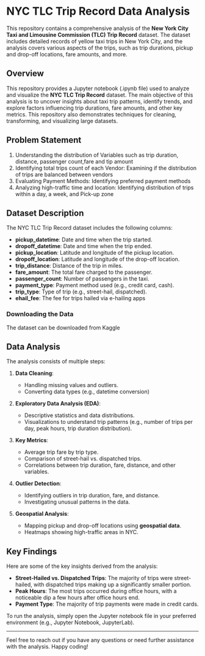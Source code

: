 # NYC TLC Trip Record Data Analysis

This repository contains a comprehensive analysis of the **New York City Taxi and Limousine Commission (TLC) Trip Record** dataset. The dataset includes detailed records of yellow taxi trips in New York City, and the analysis covers various aspects of the trips, such as trip durations, pickup and drop-off locations, fare amounts, and more.

## Overview

This repository provides a Jupyter notebook (.ipynb file) used to analyze and visualize the **NYC TLC Trip Record** dataset. The main objective of this analysis is to uncover insights about taxi trip patterns, identify trends, and explore factors influencing trip durations, fare amounts, and other key metrics. This repository also demonstrates techniques for cleaning, transforming, and visualizing large datasets.

## **Problem Statement**

1. Understanding the distribution of Variables such as trip duration, distance, passenger count,fare and tip amount
2. Identifying total trips count of each Vendor: Examining if the distribution of trips are balanced between vendors
3. Evaluating Payment Methods: Identifying preferred payment methods
4. Analyzing high-traffic time and location: Identifying distribution of trips within a day, a week, and Pick-up zone

## Dataset Description

The NYC TLC Trip Record dataset includes the following columns:
- **pickup_datetime**: Date and time when the trip started.
- **dropoff_datetime**: Date and time when the trip ended.
- **pickup_location**: Latitude and longitude of the pickup location.
- **dropoff_location**: Latitude and longitude of the drop-off location.
- **trip_distance**: Distance of the trip in miles.
- **fare_amount**: The total fare charged to the passenger.
- **passenger_count**: Number of passengers in the taxi.
- **payment_type**: Payment method used (e.g., credit card, cash).
- **trip_type**: Type of trip (e.g., street-hail, dispatched).
- **ehail_fee**: The fee for trips hailed via e-hailing apps

### Downloading the Data

The dataset can be downloaded from Kaggle
## Data Analysis

The analysis consists of multiple steps:

1. **Data Cleaning**:
   - Handling missing values and outliers.
   - Converting data types (e.g., datetime conversion)
   
2. **Exploratory Data Analysis (EDA)**:
   - Descriptive statistics and data distributions.
   - Visualizations to understand trip patterns (e.g., number of trips per day, peak hours, trip duration distribution).

3. **Key Metrics**:
   - Average trip fare by trip type.
   - Comparison of street-hail vs. dispatched trips.
   - Correlations between trip duration, fare, distance, and other variables.

4. **Outlier Detection**:
   - Identifying outliers in trip duration, fare, and distance.
   - Investigating unusual patterns in the data.

5. **Geospatial Analysis**:
   - Mapping pickup and drop-off locations using **geospatial data**.
   - Heatmaps showing high-traffic areas in NYC.

## Key Findings

Here are some of the key insights derived from the analysis:

- **Street-Hailed vs. Dispatched Trips**: The majority of trips were street-hailed, with dispatched trips making up a significantly smaller portion.
- **Peak Hours**: The most trips occurred during office hours, with a noticeable dip a few hours after office hours end.
- **Payment Type**: The majority of trip payments were made in credit cards.

To run the analysis, simply open the Jupyter notebook file in your preferred environment (e.g., Jupyter Notebook, JupyterLab).

---

Feel free to reach out if you have any questions or need further assistance with the analysis. Happy coding!

